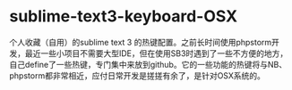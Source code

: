 sublime-text3-keyboard-OSX
==========================

个人收藏（自用）的sublime text 3 的热键配置。之前长时间使用phpstorm开发，最近一些小项目不需要大型IDE，但在使用SB3时遇到了一些不方便的地方，自己define了一些热键，专门集中来放到github。它的一些功能的热键将与NB、phpstorm都非常相近，应付日常开发是搓搓有余了，是针对OSX系统的。
